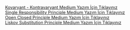 

<a href="https://medium.com/@yalcinselcukkk/c-interface-generic-interface-covariance-contravariance-kovaryant-kontravaryant-8768b8f28f04">Kovaryant - Kontravaryant Medium Yazım İçin Tıklayınız</a><br/>
<a href="https://medium.com/@yalcinselcukkk/solidin-s-si-single-responsibility-principle-bceec0cbd6d1">Single Responsibility Principle Medium Yazım İçin Tıklayınız</a><br/>
<a href="https://medium.com/@yalcinselcukkk/solidin-o-su-open-closed-principle-bfb3ad2e50fa">Open Closed Principle Medium Yazım İçin Tıklayınız</a><br/>
<a href="https://medium.com/@yalcinselcukkk/solidin-l-si-liskov-substitution-principle-19bfa309e4d">Liskov Substitution Principle Medium Yazım İçin Tıklayınız</a><br/>

